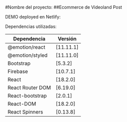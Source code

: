 #Nombre del proyecto:
##Ecommerce de Videoland Post

DEMO deployed en Netlify:

Dependencias utilizadas:

| Dependencia      | Versión   |
| ---------------- | --------- |
| @emotion/react   | [11.11.1] |
| @emotion/styled  | [11.11.0] |
| Bootstrap        | [5.3.2]   |
| Firebase         | [10.7.1]  |
| React            | [18.2.0]  |
| React Router DOM | [6.19.0]  |
| React-bootstrap  | [2.0.1]   |
| React-DOM        | [18.2.0]  |
| React Spinners   | [0.13.8]  |
